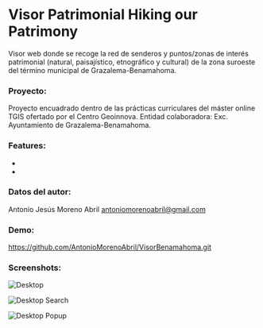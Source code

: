 Visor Patrimonial Hiking our Patrimony
======================================

Visor web donde se recoge la red de senderos y puntos/zonas de interés patrimonial (natural, paisajístico, etnográfico y cultural) de la zona suroeste del término municipal de Grazalema-Benamahoma.

### Proyecto:
Proyecto encuadrado dentro de las prácticas curriculares del máster online TGIS ofertado por el Centro Geoinnova. Entidad colaboradora: Exc. Ayuntamiento de Grazalema-Benamahoma.

### Features:
* 
* 

### Datos del autor:
Antonio Jesús Moreno Abril
antoniomorenoabril@gmail.com

### Demo:
https://github.com/AntonioMorenoAbril/VisorBenamahoma.git


### Screenshots:

![Desktop](http://bmcbride.github.io/bootleaf/screenshots/bootleaf-desktop1.png)

![Desktop Search](http://bmcbride.github.io/bootleaf/screenshots/bootleaf-desktop2.png)

![Desktop Popup](http://bmcbride.github.io/bootleaf/screenshots/bootleaf-desktop3.png)
